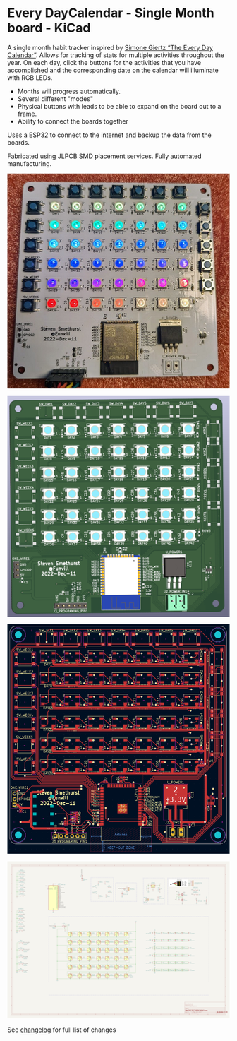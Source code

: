 # Every DayCalendar - Single Month board - KiCad

A single month habit tracker inspired by [Simone Giertz “The Every Day Calendar”](https://www.kickstarter.com/projects/simonegiertz/the-every-day-calendar). Allows for tracking of stats for multiple activities throughout the year. On each day, click the buttons for the activities that you have accomplished and the corresponding date on the calendar will illuminate with RGB LEDs.

- Months will progress automatically.
- Several different "modes"
- Physical buttons with leads to be able to expand on the board out to a frame.
- Ability to connect the boards together

Uses a ESP32 to connect to the internet and backup the data from the boards.

Fabricated using JLPCB SMD placement services. Fully automated manufacturing.

![hardware-2022-dec-11.png](hardware-2022-dec-11.png?raw=true)

![3D](3d.png?raw=true)

![PCB](pcb.png?raw=true)

![Schematic](schematic.png?raw=true)

See [changelog](changelog.md) for full list of changes